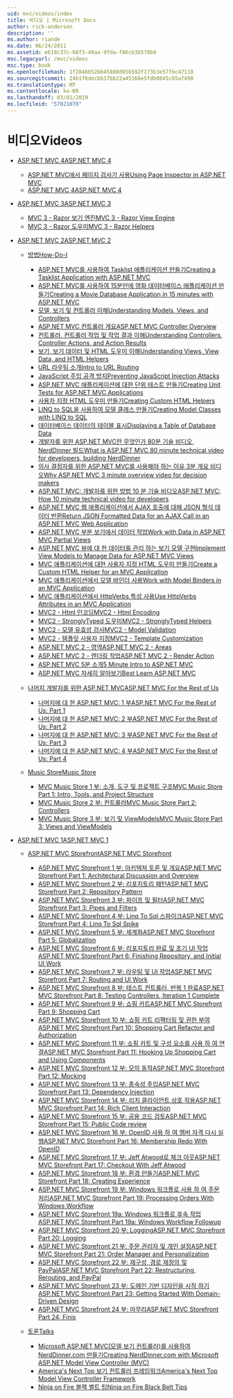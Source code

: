 ```yaml
---
uid: mvc/videos/index
title: 비디오 | Microsoft Docs
author: rick-anderson
description: ''
ms.author: riande
ms.date: 06/24/2011
ms.assetid: e618c37c-68f3-49aa-9fda-f86cb3b578b9
msc.legacyurl: /mvc/videos
msc.type: book
ms.openlocfilehash: 1f284bb52bb45880d656592f173b3e57fbc47118
ms.sourcegitcommit: 24b1f6decbb17bb22a45166e5fdb0845c65af498
ms.translationtype: MT
ms.contentlocale: ko-KR
ms.lasthandoff: 03/01/2019
ms.locfileid: "57021070"
---
```

<a name="videos"></a><span data-ttu-id="4d63b-102">비디오</span><span class="sxs-lookup"><span data-stu-id="4d63b-102">Videos</span></span>
====================
- [<span data-ttu-id="4d63b-103">ASP.NET MVC 4</span><span class="sxs-lookup"><span data-stu-id="4d63b-103">ASP.NET MVC 4</span></span>](mvc-4/index.md)

    - [<span data-ttu-id="4d63b-104">ASP.NET MVC에서 페이지 검사기 사용</span><span class="sxs-lookup"><span data-stu-id="4d63b-104">Using Page Inspector in ASP.NET MVC</span></span>](mvc-4/using-page-inspector-in-aspnet-mvc.md)
    - [<span data-ttu-id="4d63b-105">ASP.NET MVC 4</span><span class="sxs-lookup"><span data-stu-id="4d63b-105">ASP.NET MVC 4</span></span>](mvc-4/aspnet-mvc-4.md)
- [<span data-ttu-id="4d63b-106">ASP.NET MVC 3</span><span class="sxs-lookup"><span data-stu-id="4d63b-106">ASP.NET MVC 3</span></span>](mvc-3/index.md)

    - [<span data-ttu-id="4d63b-107">MVC 3 - Razor 보기 엔진</span><span class="sxs-lookup"><span data-stu-id="4d63b-107">MVC 3 - Razor View Engine</span></span>](mvc-3/mvc-3-razor-view-engine.md)
    - [<span data-ttu-id="4d63b-108">MVC 3 - Razor 도우미</span><span class="sxs-lookup"><span data-stu-id="4d63b-108">MVC 3 - Razor Helpers</span></span>](mvc-3/mvc-3-razor-helpers.md)
- [<span data-ttu-id="4d63b-109">ASP.NET MVC 2</span><span class="sxs-lookup"><span data-stu-id="4d63b-109">ASP.NET MVC 2</span></span>](mvc-2/index.md)

    - [<span data-ttu-id="4d63b-110">방법</span><span class="sxs-lookup"><span data-stu-id="4d63b-110">How-Do-I</span></span>](mvc-2/how-do-i/index.md)

        - [<span data-ttu-id="4d63b-111">ASP.NET MVC를 사용하여 Tasklist 애플리케이션 만들기</span><span class="sxs-lookup"><span data-stu-id="4d63b-111">Creating a Tasklist Application with ASP.NET MVC</span></span>](mvc-2/how-do-i/creating-a-tasklist-application-with-aspnet-mvc.md)
        - [<span data-ttu-id="4d63b-112">ASP.NET MVC를 사용하여 15분만에 영화 데이터베이스 애플리케이션 만들기</span><span class="sxs-lookup"><span data-stu-id="4d63b-112">Creating a Movie Database Application in 15 minutes with ASP.NET MVC</span></span>](mvc-2/how-do-i/creating-a-movie-database-application-in-15-minutes-with-aspnet-mvc.md)
        - [<span data-ttu-id="4d63b-113">모델, 보기 및 컨트롤러 이해</span><span class="sxs-lookup"><span data-stu-id="4d63b-113">Understanding Models, Views, and Controllers</span></span>](mvc-2/how-do-i/understanding-models-views-and-controllers.md)
        - [<span data-ttu-id="4d63b-114">ASP.NET MVC 컨트롤러 개요</span><span class="sxs-lookup"><span data-stu-id="4d63b-114">ASP.NET MVC Controller Overview</span></span>](mvc-2/how-do-i/aspnet-mvc-controller-overview.md)
        - [<span data-ttu-id="4d63b-115">컨트롤러, 컨트롤러 작업 및 작업 결과 이해</span><span class="sxs-lookup"><span data-stu-id="4d63b-115">Understanding Controllers, Controller Actions, and Action Results</span></span>](mvc-2/how-do-i/understanding-controllers-controller-actions-and-action-results.md)
        - [<span data-ttu-id="4d63b-116">보기, 보기 데이터 및 HTML 도우미 이해</span><span class="sxs-lookup"><span data-stu-id="4d63b-116">Understanding Views, View Data, and HTML Helpers</span></span>](mvc-2/how-do-i/understanding-views-view-data-and-html-helpers.md)
        - [<span data-ttu-id="4d63b-117">URL 라우팅 소개</span><span class="sxs-lookup"><span data-stu-id="4d63b-117">Intro to URL Routing</span></span>](mvc-2/how-do-i/an-introduction-to-url-routing.md)
        - [<span data-ttu-id="4d63b-118">JavaScript 주입 공격 방지</span><span class="sxs-lookup"><span data-stu-id="4d63b-118">Preventing JavaScript Injection Attacks</span></span>](mvc-2/how-do-i/preventing-javascript-injection-attacks.md)
        - [<span data-ttu-id="4d63b-119">ASP.NET MVC 애플리케이션에 대한 단위 테스트 만들기</span><span class="sxs-lookup"><span data-stu-id="4d63b-119">Creating Unit Tests for ASP.NET MVC Applications</span></span>](mvc-2/how-do-i/creating-unit-tests-for-aspnet-mvc-applications.md)
        - [<span data-ttu-id="4d63b-120">사용자 지정 HTML 도우미 만들기</span><span class="sxs-lookup"><span data-stu-id="4d63b-120">Creating Custom HTML Helpers</span></span>](mvc-2/how-do-i/creating-custom-html-helpers.md)
        - [<span data-ttu-id="4d63b-121">LINQ to SQL을 사용하여 모델 클래스 만들기</span><span class="sxs-lookup"><span data-stu-id="4d63b-121">Creating Model Classes with LINQ to SQL</span></span>](mvc-2/how-do-i/creating-model-classes-with-linq-to-sql.md)
        - [<span data-ttu-id="4d63b-122">데이터베이스 데이터의 테이블 표시</span><span class="sxs-lookup"><span data-stu-id="4d63b-122">Displaying a Table of Database Data</span></span>](mvc-2/how-do-i/displaying-a-table-of-database-data.md)
        - [<span data-ttu-id="4d63b-123">개발자를 위한 ASP.NET MVC란 무엇인가 80분 기술 비디오, NerdDinner 빌드</span><span class="sxs-lookup"><span data-stu-id="4d63b-123">What is ASP.NET MVC 80 minute technical video for developers, building NerdDinner</span></span>](mvc-2/how-do-i/what-is-aspnet-mvc-80-minute-technical-video-for-developers-building-nerddinner.md)
        - [<span data-ttu-id="4d63b-124">의사 결정자를 위한 ASP.NET MVC를 사용해야 하는 이유 3분 개요 비디오</span><span class="sxs-lookup"><span data-stu-id="4d63b-124">Why ASP.NET MVC 3 minute overview video for decision makers</span></span>](mvc-2/how-do-i/why-aspnet-mvc-3-minute-overview-video-for-decision-makers.md)
        - [<span data-ttu-id="4d63b-125">ASP.NET MVC: 개발자를 위한 방법 10 분 기술 비디오</span><span class="sxs-lookup"><span data-stu-id="4d63b-125">ASP.NET MVC: How 10 minute technical video for developers</span></span>](mvc-2/how-do-i/aspnet-mvc-how-10-minute-technical-video-for-developers.md)
        - [<span data-ttu-id="4d63b-126">ASP.NET MVC 웹 애플리케이션에서 AJAX 호출에 대해 JSON 형식 데이터 반환</span><span class="sxs-lookup"><span data-stu-id="4d63b-126">Return JSON Formatted Data for an AJAX Call in an ASP.NET MVC Web Application</span></span>](mvc-2/how-do-i/how-do-i-return-json-formatted-data-for-an-ajax-call-in-an-aspnet-mvc-web-application.md)
        - [<span data-ttu-id="4d63b-127">ASP.NET MVC 부분 보기에서 데이터 작업</span><span class="sxs-lookup"><span data-stu-id="4d63b-127">Work with Data in ASP.NET MVC Partial Views</span></span>](mvc-2/how-do-i/how-do-i-work-with-data-in-aspnet-mvc-partial-views.md)
        - [<span data-ttu-id="4d63b-128">ASP.NET MVC 뷰에 대 한 데이터를 관리 하는 보기 모델 구현</span><span class="sxs-lookup"><span data-stu-id="4d63b-128">Implement View Models to Manage Data for ASP.NET MVC Views</span></span>](mvc-2/how-do-i/how-do-i-implement-view-models-to-manage-data-for-aspnet-mvc-views.md)
        - [<span data-ttu-id="4d63b-129">MVC 애플리케이션에 대한 사용자 지정 HTML 도우미 만들기</span><span class="sxs-lookup"><span data-stu-id="4d63b-129">Create a Custom HTML Helper for an MVC Application</span></span>](mvc-2/how-do-i/how-do-i-create-a-custom-html-helper-for-an-mvc-application.md)
        - [<span data-ttu-id="4d63b-130">MVC 애플리케이션에서 모델 바인더 사용</span><span class="sxs-lookup"><span data-stu-id="4d63b-130">Work with Model Binders in an MVC Application</span></span>](mvc-2/how-do-i/how-do-i-work-with-model-binders-in-an-mvc-application.md)
        - [<span data-ttu-id="4d63b-131">MVC 애플리케이션에서 HttpVerbs 특성 사용</span><span class="sxs-lookup"><span data-stu-id="4d63b-131">Use HttpVerbs Attributes in an MVC Application</span></span>](mvc-2/how-do-i/how-do-i-use-httpverbs-attributes-in-an-mvc-application.md)
        - [<span data-ttu-id="4d63b-132">MVC2 - Html 인코딩</span><span class="sxs-lookup"><span data-stu-id="4d63b-132">MVC2 - Html Encoding</span></span>](mvc-2/how-do-i/mvc2-html-encoding.md)
        - [<span data-ttu-id="4d63b-133">MVC2 - StronglyTyped 도우미</span><span class="sxs-lookup"><span data-stu-id="4d63b-133">MVC2 - StronglyTyped Helpers</span></span>](mvc-2/how-do-i/mvc2-stronglytyped-helpers.md)
        - [<span data-ttu-id="4d63b-134">MVC2 - 모델 유효성 검사</span><span class="sxs-lookup"><span data-stu-id="4d63b-134">MVC2 - Model Validation</span></span>](mvc-2/how-do-i/mvc2-model-validation.md)
        - [<span data-ttu-id="4d63b-135">MVC2 - 템플릿 사용자 지정</span><span class="sxs-lookup"><span data-stu-id="4d63b-135">MVC2 - Template Customization</span></span>](mvc-2/how-do-i/mvc2-template-customization.md)
        - [<span data-ttu-id="4d63b-136">ASP.NET MVC 2 - 영역</span><span class="sxs-lookup"><span data-stu-id="4d63b-136">ASP.NET MVC 2 - Areas</span></span>](mvc-2/how-do-i/aspnet-mvc-2-areas.md)
        - [<span data-ttu-id="4d63b-137">ASP.NET MVC 2 - 렌더링 작업</span><span class="sxs-lookup"><span data-stu-id="4d63b-137">ASP.NET MVC 2 - Render Action</span></span>](mvc-2/how-do-i/aspnet-mvc-2-render-action.md)
        - [<span data-ttu-id="4d63b-138">ASP.NET MVC 5분 소개</span><span class="sxs-lookup"><span data-stu-id="4d63b-138">5 Minute Intro to ASP.NET MVC</span></span>](mvc-2/how-do-i/5-minute-introduction-to-aspnet-mvc.md)
        - [<span data-ttu-id="4d63b-139">ASP.NET MVC 자세히 알아보기</span><span class="sxs-lookup"><span data-stu-id="4d63b-139">Best Learn ASP.NET MVC</span></span>](mvc-2/how-do-i/how-to-best-learn-asp-net-mvc.md)
    - [<span data-ttu-id="4d63b-140">나머지 개발자를 위한 ASP.NET MVC</span><span class="sxs-lookup"><span data-stu-id="4d63b-140">ASP.NET MVC For the Rest of Us</span></span>](mvc-2/aspnet-mvc-for-the-rest-of-us/index.md)

        - [<span data-ttu-id="4d63b-141">나머지에 대 한 ASP.NET MVC: 1 부</span><span class="sxs-lookup"><span data-stu-id="4d63b-141">ASP.NET MVC For the Rest of Us: Part 1</span></span>](mvc-2/aspnet-mvc-for-the-rest-of-us/aspnet-mvc-for-the-rest-of-us-part-1.md)
        - [<span data-ttu-id="4d63b-142">나머지에 대 한 ASP.NET MVC: 2 부</span><span class="sxs-lookup"><span data-stu-id="4d63b-142">ASP.NET MVC For the Rest of Us: Part 2</span></span>](mvc-2/aspnet-mvc-for-the-rest-of-us/aspnet-mvc-for-the-rest-of-us-part-2.md)
        - [<span data-ttu-id="4d63b-143">나머지에 대 한 ASP.NET MVC: 3 부</span><span class="sxs-lookup"><span data-stu-id="4d63b-143">ASP.NET MVC For the Rest of Us: Part 3</span></span>](mvc-2/aspnet-mvc-for-the-rest-of-us/aspnet-mvc-for-the-rest-of-us-part-3.md)
        - [<span data-ttu-id="4d63b-144">나머지에 대 한 ASP.NET MVC: 4 부</span><span class="sxs-lookup"><span data-stu-id="4d63b-144">ASP.NET MVC For the Rest of Us: Part 4</span></span>](mvc-2/aspnet-mvc-for-the-rest-of-us/aspnet-mvc-for-the-rest-of-us-part-4.md)
    - [<span data-ttu-id="4d63b-145">Music Store</span><span class="sxs-lookup"><span data-stu-id="4d63b-145">Music Store</span></span>](mvc-2/music-store/index.md)

        - [<span data-ttu-id="4d63b-146">MVC Music Store 1 부: 소개, 도구 및 프로젝트 구조</span><span class="sxs-lookup"><span data-stu-id="4d63b-146">MVC Music Store Part 1: Intro, Tools, and Project Structure</span></span>](mvc-2/music-store/mvc-music-store-part-1-intro-tools-and-project-structure.md)
        - [<span data-ttu-id="4d63b-147">MVC Music Store 2 부: 컨트롤러</span><span class="sxs-lookup"><span data-stu-id="4d63b-147">MVC Music Store Part 2: Controllers</span></span>](mvc-2/music-store/mvc-music-store-part-2-controllers.md)
        - [<span data-ttu-id="4d63b-148">MVC Music Store 3 부: 보기 및 ViewModels</span><span class="sxs-lookup"><span data-stu-id="4d63b-148">MVC Music Store Part 3: Views and ViewModels</span></span>](mvc-2/music-store/mvc-music-store-part-3-views-and-viewmodels.md)
- [<span data-ttu-id="4d63b-149">ASP.NET MVC 1</span><span class="sxs-lookup"><span data-stu-id="4d63b-149">ASP.NET MVC 1</span></span>](mvc-1/index.md)

    - [<span data-ttu-id="4d63b-150">ASP.NET MVC Storefront</span><span class="sxs-lookup"><span data-stu-id="4d63b-150">ASP.NET MVC Storefront</span></span>](mvc-1/aspnet-mvc-storefront/index.md)

        - [<span data-ttu-id="4d63b-151">ASP.NET MVC Storefront 1 부: 아키텍처 토론 및 개요</span><span class="sxs-lookup"><span data-stu-id="4d63b-151">ASP.NET MVC Storefront Part 1: Architectural Discussion and Overview</span></span>](mvc-1/aspnet-mvc-storefront/aspnet-mvc-storefront-part-1-architectural-discussion-and-overview.md)
        - [<span data-ttu-id="4d63b-152">ASP.NET MVC Storefront 2 부: 리포지토리 패턴</span><span class="sxs-lookup"><span data-stu-id="4d63b-152">ASP.NET MVC Storefront Part 2: Repository Pattern</span></span>](mvc-1/aspnet-mvc-storefront/aspnet-mvc-storefront-part-2-the-repository-pattern.md)
        - [<span data-ttu-id="4d63b-153">ASP.NET MVC Storefront 3 부: 파이프 및 필터</span><span class="sxs-lookup"><span data-stu-id="4d63b-153">ASP.NET MVC Storefront Part 3: Pipes and Filters</span></span>](mvc-1/aspnet-mvc-storefront/aspnet-mvc-storefront-part-3-pipes-and-filters.md)
        - [<span data-ttu-id="4d63b-154">ASP.NET MVC Storefront 4 부: Linq To Sql 스파이크</span><span class="sxs-lookup"><span data-stu-id="4d63b-154">ASP.NET MVC Storefront Part 4: Linq To Sql Spike</span></span>](mvc-1/aspnet-mvc-storefront/aspnet-mvc-storefront-part-4-linq-to-sql-spike.md)
        - [<span data-ttu-id="4d63b-155">ASP.NET MVC Storefront 5 부: 세계화</span><span class="sxs-lookup"><span data-stu-id="4d63b-155">ASP.NET MVC Storefront Part 5: Globalization</span></span>](mvc-1/aspnet-mvc-storefront/aspnet-mvc-storefront-part-5-globalization.md)
        - [<span data-ttu-id="4d63b-156">ASP.NET MVC Storefront 6 부: 리포지토리 완료 및 초기 UI 작업</span><span class="sxs-lookup"><span data-stu-id="4d63b-156">ASP.NET MVC Storefront Part 6: Finishing Repository, and Initial UI Work</span></span>](mvc-1/aspnet-mvc-storefront/aspnet-mvc-storefront-part-6-finishing-the-repository-and-initial-ui-work.md)
        - [<span data-ttu-id="4d63b-157">ASP.NET MVC Storefront 7 부: 라우팅 및 UI 작업</span><span class="sxs-lookup"><span data-stu-id="4d63b-157">ASP.NET MVC Storefront Part 7: Routing and UI Work</span></span>](mvc-1/aspnet-mvc-storefront/aspnet-mvc-storefront-part-7-routing-and-ui-work.md)
        - [<span data-ttu-id="4d63b-158">ASP.NET MVC Storefront 8 부: 테스트 컨트롤러, 반복 1 완료</span><span class="sxs-lookup"><span data-stu-id="4d63b-158">ASP.NET MVC Storefront Part 8: Testing Controllers, Iteration 1 Complete</span></span>](mvc-1/aspnet-mvc-storefront/aspnet-mvc-storefront-part-8-testing-controllers-iteration-1-complete.md)
        - [<span data-ttu-id="4d63b-159">ASP.NET MVC Storefront 9 부: 쇼핑 카트</span><span class="sxs-lookup"><span data-stu-id="4d63b-159">ASP.NET MVC Storefront Part 9: Shopping Cart</span></span>](mvc-1/aspnet-mvc-storefront/aspnet-mvc-storefront-part-9-the-shopping-cart.md)
        - [<span data-ttu-id="4d63b-160">ASP.NET MVC Storefront 10 부: 쇼핑 카트 리팩터링 및 권한 부여</span><span class="sxs-lookup"><span data-stu-id="4d63b-160">ASP.NET MVC Storefront Part 10: Shopping Cart Refactor and Authorization</span></span>](mvc-1/aspnet-mvc-storefront/aspnet-mvc-storefront-part-10-shopping-cart-refactor-and-authorization.md)
        - [<span data-ttu-id="4d63b-161">ASP.NET MVC Storefront 11 부: 쇼핑 카트 및 구성 요소를 사용 하 여 연결</span><span class="sxs-lookup"><span data-stu-id="4d63b-161">ASP.NET MVC Storefront Part 11: Hooking Up Shopping Cart and Using Components</span></span>](mvc-1/aspnet-mvc-storefront/aspnet-mvc-storefront-part-11-hooking-up-the-shopping-cart-and-using-components.md)
        - [<span data-ttu-id="4d63b-162">ASP.NET MVC Storefront 12 부: 모의 동작</span><span class="sxs-lookup"><span data-stu-id="4d63b-162">ASP.NET MVC Storefront Part 12: Mocking</span></span>](mvc-1/aspnet-mvc-storefront/aspnet-mvc-storefront-part-12-mocking.md)
        - [<span data-ttu-id="4d63b-163">ASP.NET MVC Storefront 13 부: 종속성 주입</span><span class="sxs-lookup"><span data-stu-id="4d63b-163">ASP.NET MVC Storefront Part 13: Dependency Injection</span></span>](mvc-1/aspnet-mvc-storefront/aspnet-mvc-storefront-part-13-dependency-injection.md)
        - [<span data-ttu-id="4d63b-164">ASP.NET MVC Storefront 14 부: 리치 클라이언트 상호 작용</span><span class="sxs-lookup"><span data-stu-id="4d63b-164">ASP.NET MVC Storefront Part 14: Rich Client Interaction</span></span>](mvc-1/aspnet-mvc-storefront/aspnet-mvc-storefront-part-14-rich-client-interaction.md)
        - [<span data-ttu-id="4d63b-165">ASP.NET MVC Storefront 15 부: 공용 코드 검토</span><span class="sxs-lookup"><span data-stu-id="4d63b-165">ASP.NET MVC Storefront Part 15: Public Code review</span></span>](mvc-1/aspnet-mvc-storefront/aspnet-mvc-storefront-part-15-public-code-review.md)
        - [<span data-ttu-id="4d63b-166">ASP.NET MVC Storefront 16 부: OpenID 사용 하 여 멤버 자격 다시 실행</span><span class="sxs-lookup"><span data-stu-id="4d63b-166">ASP.NET MVC Storefront Part 16: Membership Redo With OpenID</span></span>](mvc-1/aspnet-mvc-storefront/aspnet-mvc-storefront-part-16-membership-redo-with-openid.md)
        - [<span data-ttu-id="4d63b-167">ASP.NET MVC Storefront 17 부: Jeff Atwood로 체크 아웃</span><span class="sxs-lookup"><span data-stu-id="4d63b-167">ASP.NET MVC Storefront Part 17: Checkout With Jeff Atwood</span></span>](mvc-1/aspnet-mvc-storefront/aspnet-mvc-storefront-part-17-checkout-with-jeff-atwood.md)
        - [<span data-ttu-id="4d63b-168">ASP.NET MVC Storefront 18 부: 환경 만들기</span><span class="sxs-lookup"><span data-stu-id="4d63b-168">ASP.NET MVC Storefront Part 18: Creating Experience</span></span>](mvc-1/aspnet-mvc-storefront/aspnet-mvc-storefront-part-18-creating-an-experience.md)
        - [<span data-ttu-id="4d63b-169">ASP.NET MVC Storefront 19 부: Windows 워크플로 사용 하 여 주문 처리</span><span class="sxs-lookup"><span data-stu-id="4d63b-169">ASP.NET MVC Storefront Part 19: Processing Orders With Windows Workflow</span></span>](mvc-1/aspnet-mvc-storefront/aspnet-mvc-storefront-part-19-processing-orders-with-windows-workflow.md)
        - [<span data-ttu-id="4d63b-170">ASP.NET MVC Storefront 19a: Windows 워크플로 후속 작업</span><span class="sxs-lookup"><span data-stu-id="4d63b-170">ASP.NET MVC Storefront Part 19a: Windows Workflow Followup</span></span>](mvc-1/aspnet-mvc-storefront/aspnet-mvc-storefront-part-19a-windows-workflow-followup.md)
        - [<span data-ttu-id="4d63b-171">ASP.NET MVC Storefront 20 부: Logging</span><span class="sxs-lookup"><span data-stu-id="4d63b-171">ASP.NET MVC Storefront Part 20: Logging</span></span>](mvc-1/aspnet-mvc-storefront/aspnet-mvc-storefront-part-20-logging.md)
        - [<span data-ttu-id="4d63b-172">ASP.NET MVC Storefront 21 부: 주문 관리자 및 개인 설정</span><span class="sxs-lookup"><span data-stu-id="4d63b-172">ASP.NET MVC Storefront Part 21: Order Manager and Personalization</span></span>](mvc-1/aspnet-mvc-storefront/aspnet-mvc-storefront-part-21-order-manager-and-personalization.md)
        - [<span data-ttu-id="4d63b-173">ASP.NET MVC Storefront 22 부: 재구성, 경로 재정의 및 PayPal</span><span class="sxs-lookup"><span data-stu-id="4d63b-173">ASP.NET MVC Storefront Part 22: Restructuring, Rerouting, and PayPal</span></span>](mvc-1/aspnet-mvc-storefront/aspnet-mvc-storefront-part-22-restructuring-rerouting-and-paypal.md)
        - [<span data-ttu-id="4d63b-174">ASP.NET MVC Storefront 23 부: 도메인 기반 디자인을 시작 하기</span><span class="sxs-lookup"><span data-stu-id="4d63b-174">ASP.NET MVC Storefront Part 23: Getting Started With Domain-Driven Design</span></span>](mvc-1/aspnet-mvc-storefront/aspnet-mvc-storefront-part-23-getting-started-with-domain-driven-design.md)
        - [<span data-ttu-id="4d63b-175">ASP.NET MVC Storefront 24 부: 마무리</span><span class="sxs-lookup"><span data-stu-id="4d63b-175">ASP.NET MVC Storefront Part 24: Finis</span></span>](mvc-1/aspnet-mvc-storefront/aspnet-mvc-storefront-part-24-finis.md)
    - [<span data-ttu-id="4d63b-176">토론</span><span class="sxs-lookup"><span data-stu-id="4d63b-176">Talks</span></span>](mvc-1/conference-presentations/index.md)

        - [<span data-ttu-id="4d63b-177">Microsoft ASP.NET MVC(모델 보기 컨트롤러)를 사용하여 NerdDinner.com 만들기</span><span class="sxs-lookup"><span data-stu-id="4d63b-177">Creating NerdDinner.com with Microsoft ASP.NET Model View Controller (MVC)</span></span>](mvc-1/conference-presentations/creating-nerddinnercom-with-microsoft-aspnet-model-view-controller-mvc.md)
        - [<span data-ttu-id="4d63b-178">America's Next Top 보기 컨트롤러 프레임워크</span><span class="sxs-lookup"><span data-stu-id="4d63b-178">America's Next Top Model View Controller Framework</span></span>](mvc-1/conference-presentations/americas-next-top-model-view-controller-framework.md)
        - [<span data-ttu-id="4d63b-179">Ninja on Fire 블랙 벨트 팁</span><span class="sxs-lookup"><span data-stu-id="4d63b-179">Ninja on Fire Black Belt Tips</span></span>](mvc-1/conference-presentations/ninja-on-fire-black-belt-tips.md)
